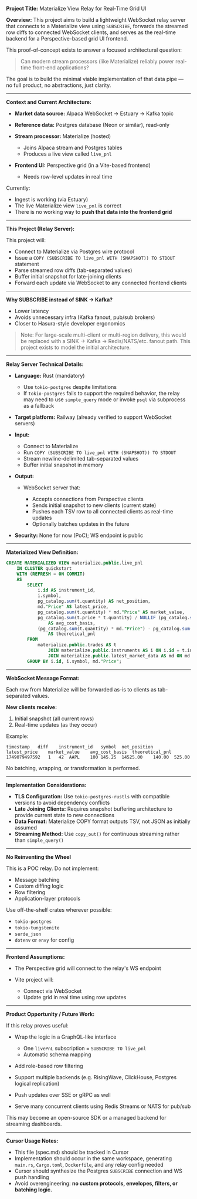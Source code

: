 **Project Title:** Materialize View Relay for Real-Time Grid UI

**Overview:**
This project aims to build a lightweight WebSocket relay server that connects to a Materialize view using `SUBSCRIBE`, forwards the streamed row diffs to connected WebSocket clients, and serves as the real-time backend for a Perspective-based grid UI frontend.

This proof-of-concept exists to answer a focused architectural question:

> Can modern stream processors (like Materialize) reliably power real-time front-end applications?

The goal is to build the minimal viable implementation of that data pipe — no full product, no abstractions, just clarity.

---

**Context and Current Architecture:**

* **Market data source:** Alpaca WebSocket → Estuary → Kafka topic
* **Reference data:** Postgres database (Neon or similar), read-only
* **Stream processor:** Materialize (hosted)

  * Joins Alpaca stream and Postgres tables
  * Produces a live view called `live_pnl`
* **Frontend UI:** Perspective grid (in a Vite-based frontend)

  * Needs row-level updates in real time

Currently:

* Ingest is working (via Estuary)
* The live Materialize view `live_pnl` is correct
* There is no working way to **push that data into the frontend grid**

---

**This Project (Relay Server):**

This project will:

* Connect to Materialize via Postgres wire protocol
* Issue a `COPY (SUBSCRIBE TO live_pnl WITH (SNAPSHOT)) TO STDOUT` statement
* Parse streamed row diffs (tab-separated values)
* Buffer initial snapshot for late-joining clients
* Forward each update via WebSocket to any connected frontend clients

---

**Why SUBSCRIBE instead of SINK → Kafka?**

* Lower latency
* Avoids unnecessary infra (Kafka fanout, pub/sub brokers)
* Closer to Hasura-style developer ergonomics

> Note: For large-scale multi-client or multi-region delivery, this would be replaced with a SINK → Kafka → Redis/NATS/etc. fanout path. This project exists to model the initial architecture.

---

**Relay Server Technical Details:**

* **Language:** Rust (mandatory)

  * Use `tokio-postgres` despite limitations
  * If `tokio-postgres` fails to support the required behavior, the relay may need to use `simple_query` mode or invoke `psql` via subprocess as a fallback
* **Target platform:** Railway (already verified to support WebSocket servers)
* **Input:**

  * Connect to Materialize
  * Run `COPY (SUBSCRIBE TO live_pnl WITH (SNAPSHOT)) TO STDOUT`
  * Stream newline-delimited tab-separated values
  * Buffer initial snapshot in memory
* **Output:**

  * WebSocket server that:

    * Accepts connections from Perspective clients
    * Sends initial snapshot to new clients (current state)
    * Pushes each TSV row to all connected clients as real-time updates
    * Optionally batches updates in the future
* **Security:** None for now (PoC); WS endpoint is public

---

**Materialized View Definition:**

```sql
CREATE MATERIALIZED VIEW materialize.public.live_pnl
    IN CLUSTER quickstart
    WITH (REFRESH = ON COMMIT)
    AS
        SELECT
            i.id AS instrument_id,
            i.symbol,
            pg_catalog.sum(t.quantity) AS net_position,
            md."Price" AS latest_price,
            pg_catalog.sum(t.quantity) * md."Price" AS market_value,
            pg_catalog.sum(t.price * t.quantity) / NULLIF (pg_catalog.sum(t.quantity), 0)
                AS avg_cost_basis,
            (pg_catalog.sum(t.quantity) * md."Price") - pg_catalog.sum(t.price * t.quantity)
                AS theoretical_pnl
        FROM
            materialize.public.trades AS t
                JOIN materialize.public.instruments AS i ON i.id = t.instrument_id
                JOIN materialize.public.latest_market_data AS md ON md."Symbol" = i.symbol
        GROUP BY i.id, i.symbol, md."Price";
```

---

**WebSocket Message Format:**

Each row from Materialize will be forwarded as-is to clients as tab-separated values.

**New clients receive:**
1. Initial snapshot (all current rows)
2. Real-time updates (as they occur)

Example:

```
timestamp	diff	instrument_id	symbol	net_position	latest_price	market_value	avg_cost_basis	theoretical_pnl
1749079497592	1	42	AAPL	100	145.25	14525.00	140.00	525.00
```

No batching, wrapping, or transformation is performed.

---

**Implementation Considerations:**

* **TLS Configuration:** Use `tokio-postgres-rustls` with compatible versions to avoid dependency conflicts
* **Late Joining Clients:** Requires snapshot buffering architecture to provide current state to new connections
* **Data Format:** Materialize COPY format outputs TSV, not JSON as initially assumed
* **Streaming Method:** Use `copy_out()` for continuous streaming rather than `simple_query()`

---

**No Reinventing the Wheel**

This is a POC relay. Do not implement:

* Message batching
* Custom diffing logic
* Row filtering
* Application-layer protocols

Use off-the-shelf crates wherever possible:

* `tokio-postgres`
* `tokio-tungstenite`
* `serde_json`
* `dotenv` or `envy` for config

---

**Frontend Assumptions:**

* The Perspective grid will connect to the relay's WS endpoint
* Vite project will:

  * Connect via WebSocket
  * Update grid in real time using row updates

---

**Product Opportunity / Future Work:**

If this relay proves useful:

* Wrap the logic in a GraphQL-like interface

  * One `livePnL` subscription = `SUBSCRIBE TO live_pnl`
  * Automatic schema mapping
* Add role-based row filtering
* Support multiple backends (e.g. RisingWave, ClickHouse, Postgres logical replication)
* Push updates over SSE or gRPC as well
* Serve many concurrent clients using Redis Streams or NATS for pub/sub

This may become an open-source SDK or a managed backend for streaming dashboards.

---

**Cursor Usage Notes:**

* This file (spec.md) should be tracked in Cursor
* Implementation should occur in the same workspace, generating `main.rs`, `Cargo.toml`, `Dockerfile`, and any relay config needed
* Cursor should synthesize the Postgres `SUBSCRIBE` connection and WS push handling
* Avoid overengineering: **no custom protocols, envelopes, filters, or batching logic.**
